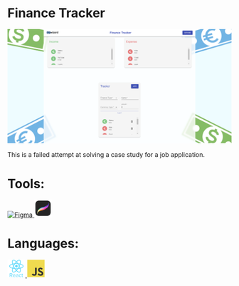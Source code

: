 # **Finance Tracker**

![Logo](./src/assets/screenshots/home_page.png)

This is a failed attempt at solving a case study for a job application.

# Tools:

<a href="https://www.figma.com/" target="_blank"> <img src="https://www.vectorlogo.zone/logos/figma/figma-icon.svg" alt="Figma" width="40" height="40"/> </a> <a href="https://procreate.art/" target="_blank"> <img src="./src/assets/procreate-logo.png" alt="Procreate" width="40" height="40"/> </a></p>

# Languages:

<p align="left"> <a href="https://reactjs.org/" target="_blank"> <img src="https://raw.githubusercontent.com/devicons/devicon/master/icons/react/react-original-wordmark.svg" alt="react" width="40" height="40"/> </a> <a href="https://developer.mozilla.org/en-US/docs/Web/JavaScript" target="_blank"> <img src="https://raw.githubusercontent.com/devicons/devicon/master/icons/javascript/javascript-original.svg" alt="javascript" width="40" height="40"/> </a></p>
